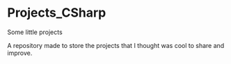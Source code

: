 # Projects_CSharp
Some little projects

A repository made to store the projects that I thought was cool to share and improve.

